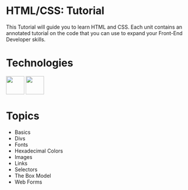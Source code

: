 # HTML/CSS: Tutorial

This Tutorial will guide you to learn HTML and CSS. Each unit contains an annotated tutorial on the code that you can use to expand your Front-End Developer skills.

Technologies
====================
<img src="https://upload.wikimedia.org/wikipedia/commons/6/61/HTML5_logo_and_wordmark.svg" width="50px" height="50px" />
<img src="http://ohdoylerules.com/content/images/css3.svg" width="50px" height="50px" />

Topics
================
 - Basics
 - Divs
 - Fonts
 - Hexadecimal Colors
 - Images
 - Links
 - Selectors
 - The Box Model
 - Web Forms
